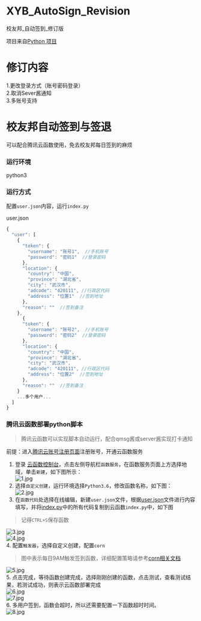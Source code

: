 # XYB_AutoSign_Revision
校友邦_自动签到_修订版

项目来自[Python 项目](https://github.com/CncCbz/xybSign/)  
# 修订内容
1.更改登录方式（账号密码登录）  
2.取消Sever酱通知  
3.多账号支持

# 校友邦自动签到与签退

可以配合腾讯云函数使用，免去校友邦每日签到的麻烦

### 运行环境

python3

### 运行方式

配置`user.json`内容，运行`index.py`


user.json

```javascript
{
  "user": [
    {
      "token": {
        "username": "账号1",  //手机账号
        "password": "密码1"  //登录密码
      },
      "location": {
        "country": "中国",
        "province": "湖北省",
        "city": "武汉市",
        "adcode": "420111", //行政区代码
        "address": "位置1"  //签到地址
      },
      "reason": ""  //签到备注
    },
      {
      "token": {
        "username": "账号2",  //手机账号
        "password": "密码2"  //登录密码
      },
      "location": {
        "country": "中国",
        "province": "湖北省",
        "city": "武汉市",
        "adcode": "420111", //行政区代码
        "address": "位置2"  //签到地址
      },
      "reason": ""  //签到备注
    }
    ...多个用户...
  ]
}
```

### 腾讯云函数部署python脚本

>腾讯云函数可以实现脚本自动运行，配合qmsg酱或server酱实现打卡通知

前提：进入[腾讯云账号注册页面](https://cloud.tencent.com/register)注册账号，开通云函数服务

1. 登录 [云函数控制台](https://cloud.tencent.com/login?s_url=https%3A%2F%2Fconsole.cloud.tencent.com%2Fscf)，点击左侧导航栏`函数服务`，在函数服务页面上方选择地域，单击`新建`，如下图所示：  
![1.jpg](https://ae01.alicdn.com/kf/U067134e2785948f5b05ccdb8bd582c16S.jpg)  
2. 选择`自定义创建`，运行环境选择`Python3.6`，修改函数名称，如下图：  
![2.jpg](https://ae01.alicdn.com/kf/U873a0be7a91442d5aff2948544605bfet.jpg)  
3. 在`函数代码`处选择在线编辑，新建`user.json`文件，根据[user.json](https://github.com/heiwa9/XYB_AutoSign_Revision/blob/main/user.json)文件进行内容填写，并将[index.py](https://github.com/heiwa9/XYB_AutoSign_Revision/blob/main/index.py)中的所有代码复制到云函数`index.py`中，如下图  
>记得`CTRL+S`保存函数  

![3.jpg](https://ae01.alicdn.com/kf/Uf8da1b423b004fb29a9de531ad0096a0M.jpg)  
![4.jpg](https://ae01.alicdn.com/kf/Ufd4ecc4576be4542814cbbd492a10796v.jpg)  
4. 配置`触发器`，选择自定义创建，配置`corn`  
> 图中表示每日9AM触发签到函数，详细配置策略请参考[corn相关文档](https://cloud.tencent.com/document/product/583/9708#cron-.E8.A1.A8.E8.BE.BE.E5.BC.8F)  

![5.jpg](https://ae01.alicdn.com/kf/U35a7a71247e04fdf8da58c794f854a40N.jpg)  
5. 点击完成，等待函数创建完成，选择刚刚创建的函数，点击测试，查看测试结果，若测试成功，则表示云函数部署完成  
![6.jpg](https://ae01.alicdn.com/kf/U5a8052c902dd4cc2b08b2b50d70270cfT.jpg)  
![7.jpg](https://ae01.alicdn.com/kf/Ubc0fd3f3036e430b9fe73f91e5df42a9S.jpg)  
6. 多用户签到，函数会超时，所以还需要配置一下函数超时时间。  
![8.jpg](https://user-images.githubusercontent.com/54386147/126591162-8677ecea-3a0e-4182-a60c-5d139325912c.png)  


